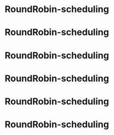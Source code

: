 # RoundRobin-scheduling
# RoundRobin-scheduling
# RoundRobin-scheduling
# RoundRobin-scheduling
# RoundRobin-scheduling
# RoundRobin-scheduling

